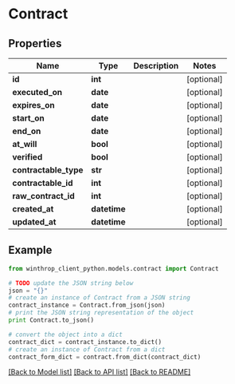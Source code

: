 # Contract


## Properties

Name | Type | Description | Notes
------------ | ------------- | ------------- | -------------
**id** | **int** |  | [optional] 
**executed_on** | **date** |  | [optional] 
**expires_on** | **date** |  | [optional] 
**start_on** | **date** |  | [optional] 
**end_on** | **date** |  | [optional] 
**at_will** | **bool** |  | [optional] 
**verified** | **bool** |  | [optional] 
**contractable_type** | **str** |  | [optional] 
**contractable_id** | **int** |  | [optional] 
**raw_contract_id** | **int** |  | [optional] 
**created_at** | **datetime** |  | [optional] 
**updated_at** | **datetime** |  | [optional] 

## Example

```python
from winthrop_client_python.models.contract import Contract

# TODO update the JSON string below
json = "{}"
# create an instance of Contract from a JSON string
contract_instance = Contract.from_json(json)
# print the JSON string representation of the object
print Contract.to_json()

# convert the object into a dict
contract_dict = contract_instance.to_dict()
# create an instance of Contract from a dict
contract_form_dict = contract.from_dict(contract_dict)
```
[[Back to Model list]](../README.md#documentation-for-models) [[Back to API list]](../README.md#documentation-for-api-endpoints) [[Back to README]](../README.md)


